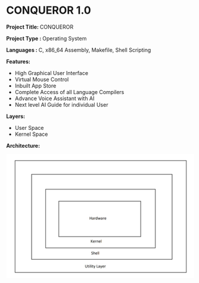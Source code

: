 <h1>CONQUEROR 1.0</h1>

<p><b>Project Title: </b>CONQUEROR</p>
<p><b>Project Type : </b>Operating System</p>
<p><b>Languages    : </b>C, x86_64 Assembly, Makefile, Shell Scripting</p>

<p><b>Features:</b></p>
<ul>
  <li>High Graphical User Interface</li>
  <li>Virtual Mouse Control</li>
  <li>Inbuilt App Store</li>
  <li>Complete Access of all Language Compilers</li>
  <li>Advance Voice Assistant with AI</li>
  <li>Next level AI Guide for individual User</li>
</ul>

<p><b>Layers:</b></p>
<ul>
  <li>User Space</li>
  <li>Kernel Space</li>
</ul>

<p><b>Architecture:</b></p>
<img src="https://github.com/mahendrasaikumargandham/conqueror-source-doc/blob/main/mahendra.jpg" alt="" />


